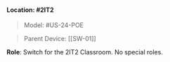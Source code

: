 #### Location: #2IT2 

> Model: #US-24-POE

> Parent Device: [[SW-01]]

**Role**: Switch for the 2IT2 Classroom. No special roles.